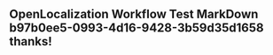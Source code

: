 <properties
ms.topic="hero-topic"
ms.test1="hero-topic"
ms.test2="test"/>

## OpenLocalization Workflow Test MarkDown b97b0ee5-0993-4d16-9428-3b59d35d1658 thanks!
